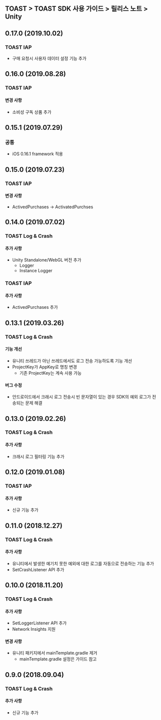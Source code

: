 ## TOAST > TOAST SDK 사용 가이드 > 릴리스 노트 > Unity

## 0.17.0 (2019.10.02)

### TOAST IAP

* 구매 요청시 사용자 데이터 설정 기능 추가

## 0.16.0 (2019.08.28)

### TOAST IAP

#### 변경 사항

* 소비성 구독 상품 추가

## 0.15.1 (2019.07.29)

### 공통

* iOS 0.16.1 framework 적용

## 0.15.0 (2019.07.23)

### TOAST IAP

#### 변경 사항

* ActivedPurchases -> ActivatedPurchses
    
## 0.14.0 (2019.07.02)

### TOAST Log & Crash

#### 추가 사항

* Unity Standalone/WebGL 버전 추가
    * Logger
    * Instance Logger

### TOAST IAP

#### 추가 사항

* ActivedPurchases 추가

## 0.13.1 (2019.03.26)

### TOAST Log & Crash

#### 기능 개선

* 유니티 쓰레드가 아닌 쓰레드에서도 로그 전송 가능하도록 기능 개선
* ProjectKey가 AppKey로 명칭 변경
    * 기존 ProjectKey는 계속 사용 가능

#### 버그 수정

* 안드로이드에서 크래시 로그 전송시 빈 문자열이 있는 경우 SDK의 예외 로그가 전송되는 문제 해결

## 0.13.0 (2019.02.26)

### TOAST Log & Crash

#### 추가 사항

* 크래시 로그 필터링 기능 추가

## 0.12.0 (2019.01.08)

### TOAST IAP

#### 추가 사항

* 신규 기능 추가

## 0.11.0 (2018.12.27)

### TOAST Log & Crash

#### 추가 사항

* 유니티에서 발생한 예기치 못한 예외에 대한 로그를 자동으로 전송하는 기능 추가
* SetCrashListener API 추가

## 0.10.0 (2018.11.20)

### TOAST Log & Crash

#### 추가 사항

* SetLoggerListener API 추가
* Network Insights 지원 

#### 변경 사항

* 유니티 패키지에서 mainTemplate.gradle 제거
    * mainTemplate.gradle 설정은 가이드 참고

## 0.9.0 (2018.09.04)

### TOAST Log & Crash

#### 추가 사항

* 신규 기능 추가
